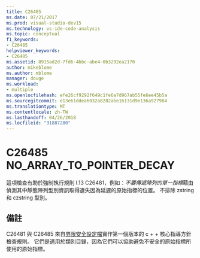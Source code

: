 ```yaml
---
title: C26485
ms.date: 07/21/2017
ms.prod: visual-studio-dev15
ms.technology: vs-ide-code-analysis
ms.topic: conceptual
f1_keywords:
- C26485
helpviewer_keywords:
- C26485
ms.assetid: 8915ad2d-7fd6-4bbc-abe4-0b3292ea2170
author: mikeblome
ms.author: mblome
manager: douge
ms.workload:
- multiple
ms.openlocfilehash: efe26cf9292f649c1fe6a7d967ab55fe6ee45b5a
ms.sourcegitcommit: e13e61ddea6032a8282abe16131d9e136a927984
ms.translationtype: MT
ms.contentlocale: zh-TW
ms.lasthandoff: 04/26/2018
ms.locfileid: "31887280"
---
```

# <a name="c26485-noarraytopointerdecay"></a>C26485 NO_ARRAY_TO_POINTER_DECAY
這項檢查有助於強制執行規則 I.13 C26481，例如：*不要傳遞陣列的單一指標*藉由偵測其中靜態陣列型別資訊取得遺失因為延遲的原始指標的位置。 不排除 zstring 和 czstring 型別。

## <a name="remarks"></a>備註
C26481 與 C26485 來自[界限安全設定檔](https://github.com/isocpp/CppCoreGuidelines/blob/master/CppCoreGuidelines.md)實作第一個版本的 c + + 核心指導方針檢查規則。 它們是適用於類別目錄，因為它們可以協助避免不安全的原始指標所使用的原始指標。